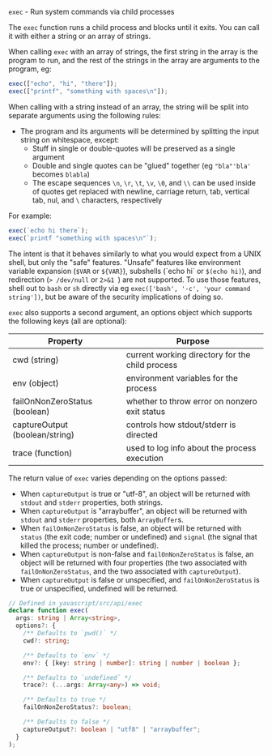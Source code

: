 `exec` - Run system commands via child processes

The `exec` function runs a child process and blocks until it exits. You can call it with either a string or an array of strings.

When calling `exec` with an array of strings, the first string in the array is the program to run, and the rest of the strings in the array are arguments to the program, eg:

```ts
exec(["echo", "hi", "there"]);
exec(["printf", "something with spaces\n"]);
```

When calling with a string instead of an array, the string will be split into separate arguments using the following rules:

- The program and its arguments will be determined by splitting the input string on whitespace, except:
  - Stuff in single or double-quotes will be preserved as a single argument
  - Double and single quotes can be "glued" together (eg `"bla"'bla'` becomes `blabla`)
  - The escape sequences `\n`, `\r`, `\t`, `\v`, `\0`, and `\\` can be used inside of quotes get replaced with newline, carriage return, tab, vertical tab, nul, and `\` characters, respectively

For example:

```ts
exec(`echo hi there`);
exec(`printf "something with spaces\n"`);
```

The intent is that it behaves similarly to what you would expect from a UNIX shell, but only the "safe" features. "Unsafe" features like environment variable expansion (`$VAR` or `${VAR}`), subshells (\`echo hi\` or `$(echo hi)`), and redirection (`> /dev/null` or `2>&1 `) are not supported. To use those features, shell out to `bash` or `sh` directly via eg `exec(['bash', '-c', 'your command string'])`, but be aware of the security implications of doing so.

`exec` also supports a second argument, an options object which supports the following keys (all are optional):

| Property                       | Purpose                                         |
| ------------------------------ | ----------------------------------------------- |
| cwd (string)                   | current working directory for the child process |
| env (object)                   | environment variables for the process           |
| failOnNonZeroStatus (boolean)  | whether to throw error on nonzero exit status   |
| captureOutput (boolean/string) | controls how stdout/stderr is directed          |
| trace (function)               | used to log info about the process execution    |

The return value of `exec` varies depending on the options passed:

- When `captureOutput` is true or "utf-8", an object will be returned with `stdout` and `stderr` properties, both strings.
- When `captureOutput` is "arraybuffer", an object will be returned with `stdout` and `stderr` properties, both `ArrayBuffer`s.
- When `failOnNonZeroStatus` is false, an object will be returned with `status` (the exit code; number or undefined) and `signal` (the signal that killed the process; number or undefined).
- When `captureOutput` is non-false and `failOnNonZeroStatus` is false, an object will be returned with four properties (the two associated with `failOnNonZeroStatus`, and the two associated with `captureOutput`).
- When `captureOutput` is false or unspecified, and `failOnNonZeroStatus` is true or unspecified, undefined will be returned.

```ts
// Defined in yavascript/src/api/exec
declare function exec(
  args: string | Array<string>,
  options?: {
    /** Defaults to `pwd()` */
    cwd?: string;

    /** Defaults to `env` */
    env?: { [key: string | number]: string | number | boolean };

    /** Defaults to `undefined` */
    trace?: (...args: Array<any>) => void;

    /** Defaults to true */
    failOnNonZeroStatus?: boolean;

    /** Defaults to false */
    captureOutput?: boolean | "utf8" | "arraybuffer";
  }
);
```
